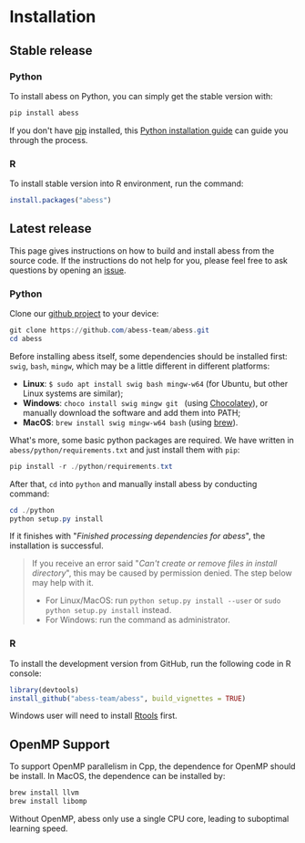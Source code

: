 # Installation

## Stable release

### Python
To install abess on Python, you can simply get the stable version with:

```python
pip install abess
```

If you don't have [pip](https://pip.pypa.io) installed, this [Python installation guide](http://docs.python-guide.org/en/latest/starting/installation/) can guide
you through the process.

### R
To install stable version into R environment, run the command:
```R
install.packages("abess")
```

## Latest release

This page gives instructions on how to build and install abess from the source code. 
If the instructions do not help for you, please feel free to ask questions by opening an [issue](https://github.com/abess-team/abess/issues).

### Python 
Clone our [github project](https://github.com/abess-team/abess) to your device:

```powershell
git clone https://github.com/abess-team/abess.git
cd abess
```

Before installing abess itself, some dependencies should be installed first: `swig`, `bash`, `mingw`, which may be a little different in different platforms:

- **Linux**: `$ sudo apt install swig bash mingw-w64` (for Ubuntu, but other Linux systems are similar);
- **Windows**: `choco install swig mingw git ` (using [Chocolatey](https://community.chocolatey.org/packages)), or manually download the software and add them into PATH;
- **MacOS**: `brew install swig mingw-w64 bash` (using [brew](https://brew.sh/)).

What's more, some basic python packages are required. We have written in `abess/python/requirements.txt` and just install them with `pip`:

```powershell
pip install -r ./python/requirements.txt
```

After that, `cd` into `python` and manually install abess by conducting command:

```powershell
cd ./python
python setup.py install
```

If it finishes with "*Finished processing dependencies for abess*", the installation is successful.

> If you receive an error said "*Can't create or remove files in install directory*", this may be caused by permission denied. The step below may help with it.
>
> - For Linux/MacOS: run `python setup.py install --user` or `sudo python setup.py install` instead.
> - For Windows: run the command as administrator.

### R
To install the development version from GitHub, run the following code in R console:

```r
library(devtools)
install_github("abess-team/abess", build_vignettes = TRUE)
```

Windows user will need to install [Rtools](https://cran.r-project.org/bin/windows/Rtools/) first.

## OpenMP Support

To support OpenMP parallelism in Cpp, the dependence for OpenMP should be install. 
In MacOS, the dependence can be installed by:       

```powershell
brew install llvm
brew install libomp
```

Without OpenMP, abess only use a single CPU core, leading to suboptimal learning speed.

